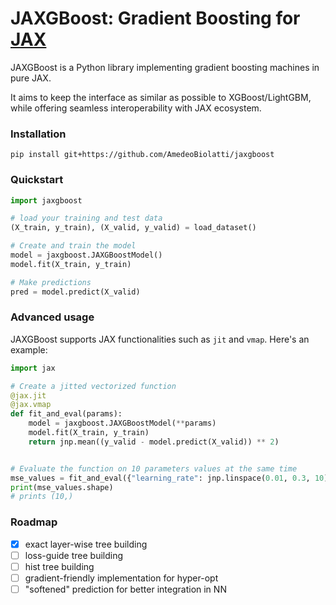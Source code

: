 # JAXGBoost: Gradient Boosting for [JAX](https://github.com/jax-ml/jax)

JAXGBoost is a Python library implementing gradient boosting machines in pure JAX.

It aims to keep the interface as similar as possible to XGBoost/LightGBM, while offering seamless interoperability with
JAX ecosystem.

### Installation

```
pip install git+https://github.com/AmedeoBiolatti/jaxgboost
```

### Quickstart

```python
import jaxgboost

# load your training and test data
(X_train, y_train), (X_valid, y_valid) = load_dataset()

# Create and train the model
model = jaxgboost.JAXGBoostModel()
model.fit(X_train, y_train)

# Make predictions
pred = model.predict(X_valid)
```

### Advanced usage

JAXGBoost supports JAX functionalities such as `jit` and `vmap`. Here's an example:

```python
import jax

# Create a jitted vectorized function
@jax.jit
@jax.vmap
def fit_and_eval(params):
    model = jaxgboost.JAXGBoostModel(**params)
    model.fit(X_train, y_train)
    return jnp.mean((y_valid - model.predict(X_valid)) ** 2)


# Evaluate the function on 10 parameters values at the same time
mse_values = fit_and_eval({"learning_rate": jnp.linspace(0.01, 0.3, 10)})
print(mse_values.shape)
# prints (10,)
```

### Roadmap

- [x] exact layer-wise tree building
- [ ] loss-guide tree building
- [ ] hist tree building
- [ ] gradient-friendly implementation for hyper-opt
- [ ] "softened" prediction for better integration in NN